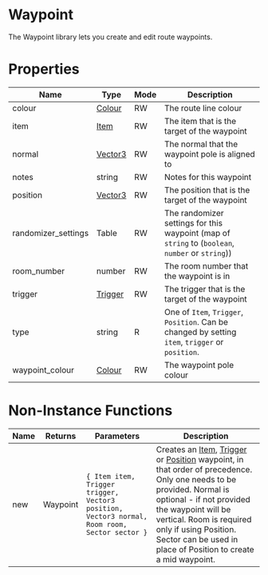 # Waypoint

The Waypoint library lets you create and edit route waypoints.

# Properties
| Name | Type | Mode | Description |
| ---- | ---- | ---- | ---- |
| colour | [Colour](colour.md) | RW | The route line colour |
| item | [Item](item.md) | RW | The item that is the target of the waypoint |
| normal | [Vector3](vector3.md) | RW | The normal that the waypoint pole is aligned to |
| notes | string | RW | Notes for this waypoint |
| position | [Vector3](vector3.md) | RW | The position that is the target of the waypoint |
| randomizer_settings | Table | RW | The randomizer settings for this waypoint (map of `string` to (`boolean`, `number` or `string`)) |
| room_number | number | RW | The room number that the waypoint is in |
| trigger | [Trigger](trigger.md) | RW | The trigger that is the target of the waypoint |
| type | string | R | One of `Item`, `Trigger`, `Position`. Can be changed by setting `item`, `trigger` or `position`.  |
| waypoint_colour | [Colour](colour.md) | RW | The waypoint pole colour |

# Non-Instance Functions

| Name | Returns | Parameters | Description |
| ---- | ------- | ---------- | ----------- |
| new | Waypoint | `{ Item item, Trigger trigger, Vector3 position, Vector3 normal, Room room, Sector sector }` | Creates an [Item](item.md), [Trigger](trigger.md) or [Position](vector3.md) waypoint, in that order of precedence. Only one needs to be provided. Normal is optional - if not provided the waypoint will be vertical. Room is required only if using Position. Sector can be used in place of Position to create a mid waypoint. |
